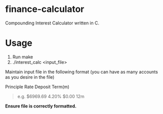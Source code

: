 # finance-calculator
Compounding Interest Calculator written in C.

# Usage
1. Run make
2. ./interest_calc <input_file>

Maintain input file in the following format (you can have as many accounts as you desire in the file)

Principle Rate Deposit Term(m)
 
>e.g. $6969.69 4.20% $0.00 12m

**Ensure file is correctly formatted.**
